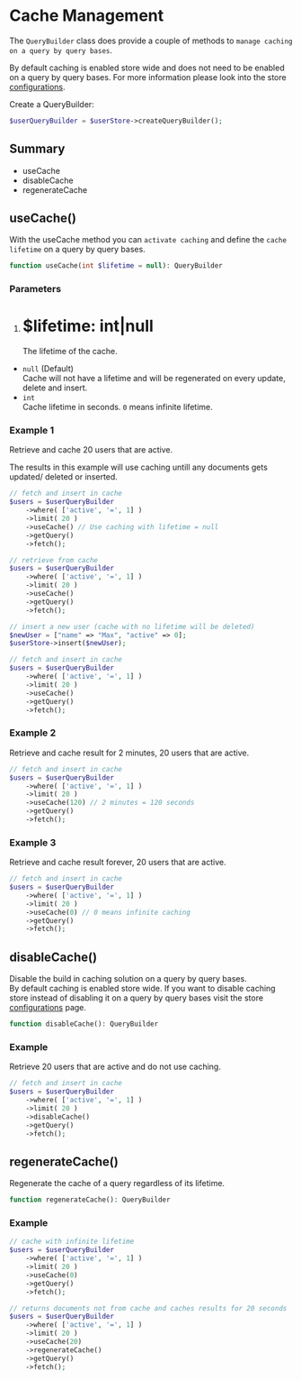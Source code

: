 <!--METADATA
{
    "title": "Cache Management",
    "url": "cache-management",
    "icon": "copy"
}
!METADATA-->

# Cache Management

The `QueryBuilder` class does provide a couple of methods to `manage caching on a query by query bases`.

By default caching is enabled store wide and does not need to be enabled on a query by query bases. For more information please look into the store <a class="gotoblock" href="/#/configurations">configurations</a>.

Create a QueryBuilder:

```php
$userQueryBuilder = $userStore->createQueryBuilder();
```

## Summary

- useCache
- disableCache
- regenerateCache

## useCache()

With the useCache method you can `activate caching` and define the `cache lifetime` on a query by query bases.

```php
function useCache(int $lifetime = null): QueryBuilder
```

### Parameters

1. # $lifetime: int|null
   The lifetime of the cache.

- `null` (Default)<br/>
  Cache will not have a lifetime and will be regenerated on every update, delete and insert.
- `int`<br/>
  Cache lifetime in seconds. `0` means infinite lifetime.

### Example 1

Retrieve and cache 20 users that are active.

The results in this example will use caching untill any documents gets updated/ deleted or inserted.

```php
// fetch and insert in cache
$users = $userQueryBuilder
    ->where( ['active', '=', 1] )
    ->limit( 20 )
    ->useCache() // Use caching with lifetime = null
    ->getQuery()
    ->fetch();

// retrieve from cache
$users = $userQueryBuilder
    ->where( ['active', '=', 1] )
    ->limit( 20 )
    ->useCache()
    ->getQuery()
    ->fetch();

// insert a new user (cache with no lifetime will be deleted)
$newUser = ["name" => "Max", "active" => 0];
$userStore->insert($newUser);

// fetch and insert in cache
$users = $userQueryBuilder
    ->where( ['active', '=', 1] )
    ->limit( 20 )
    ->useCache()
    ->getQuery()
    ->fetch();
```

### Example 2

Retrieve and cache result for 2 minutes, 20 users that are active.

```php
// fetch and insert in cache
$users = $userQueryBuilder
    ->where( ['active', '=', 1] )
    ->limit( 20 )
    ->useCache(120) // 2 minutes = 120 seconds
    ->getQuery()
    ->fetch();
```

### Example 3

Retrieve and cache result forever, 20 users that are active.

```php
// fetch and insert in cache
$users = $userQueryBuilder
    ->where( ['active', '=', 1] )
    ->limit( 20 )
    ->useCache(0) // 0 means infinite caching
    ->getQuery()
    ->fetch();
```

## disableCache()

Disable the build in caching solution on a query by query bases.<br/>
By default caching is enabled store wide. If you want to disable caching store instead of disabling it on a query by query bases visit the store <a class="gotoblock" href="/#/configurations">configurations</a> page.

```php
function disableCache(): QueryBuilder
```

### Example

Retrieve 20 users that are active and do not use caching.

```php
// fetch and insert in cache
$users = $userQueryBuilder
    ->where( ['active', '=', 1] )
    ->limit( 20 )
    ->disableCache()
    ->getQuery()
    ->fetch();
```

## regenerateCache()

Regenerate the cache of a query regardless of its lifetime.

```php
function regenerateCache(): QueryBuilder
```

### Example

```php
// cache with infinite lifetime
$users = $userQueryBuilder
    ->where( ['active', '=', 1] )
    ->limit( 20 )
    ->useCache(0)
    ->getQuery()
    ->fetch();

// returns documents not from cache and caches results for 20 seconds
$users = $userQueryBuilder
    ->where( ['active', '=', 1] )
    ->limit( 20 )
    ->useCache(20)
    ->regenerateCache()
    ->getQuery()
    ->fetch();
```
